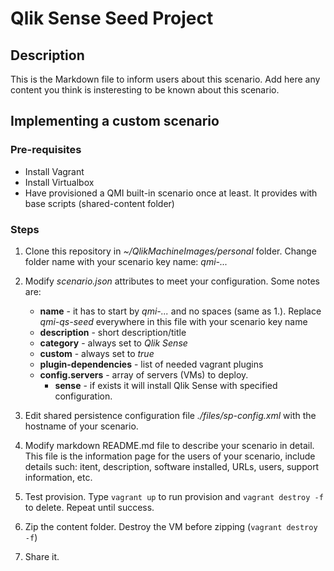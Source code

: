 # Qlik Sense Seed Project

## Description
This is the Markdown file to inform users about this scenario. Add here any content you think is insteresting to be known about this scenario.

## Implementing a custom scenario

### Pre-requisites
- Install Vagrant
- Install Virtualbox
- Have provisioned a QMI built-in scenario once at least. It provides with base scripts (shared-content folder)


### Steps
1. Clone this repository in *~/QlikMachineImages/personal* folder. Change folder name with your scenario key name: *qmi-...*
2. Modify *scenario.json* attributes to meet your configuration. Some notes are:
   - **name** - it has to start by *qmi-...* and no spaces (same as 1.). Replace *qmi-qs-seed* everywhere in this file with your scenario key name
   - **description** - short description/title
   - **category** - always set to *Qlik Sense*
   - **custom** - always set to *true*
   - **plugin-dependencies** - list of needed vagrant plugins
   - **config.servers** - array of servers (VMs) to deploy.
     - **sense** - if exists it will install Qlik Sense with specified configuration. 

3. Edit shared persistence configuration file *./files/sp-config.xml* with the hostname of your scenario.

4. Modify markdown README.md file to describe your scenario in detail. This file is the information page for the users of your scenario, include details such: itent, description, software installed, URLs, users, support information, etc.

5. Test provision. Type `vagrant up` to run provision and `vagrant destroy -f` to delete. Repeat until success.

6. Zip the content folder. Destroy the VM before zipping (`vagrant destroy -f`)

7. Share it.
